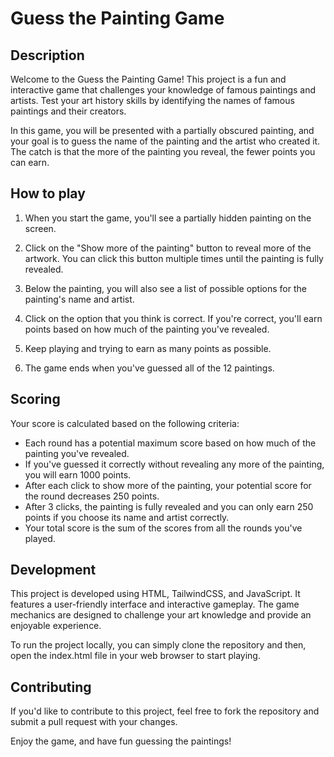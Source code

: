 # Guess the Painting Game

## Description

Welcome to the Guess the Painting Game! This project is a fun and interactive game that challenges your knowledge of famous paintings and artists. Test your art history skills by identifying the names of famous paintings and their creators.

In this game, you will be presented with a partially obscured painting, and your goal is to guess the name of the painting and the artist who created it. The catch is that the more of the painting you reveal, the fewer points you can earn.

## How to play

1. When you start the game, you'll see a partially hidden painting on the screen.

2. Click on the "Show more of the painting" button to reveal more of the artwork. You can click this button multiple times until the painting is fully revealed.

3. Below the painting, you will also see a list of possible options for the painting's name and artist.

4. Click on the option that you think is correct. If you're correct, you'll earn points based on how much of the painting you've revealed.

5. Keep playing and trying to earn as many points as possible.

6. The game ends when you've guessed all of the 12 paintings.

## Scoring

Your score is calculated based on the following criteria:

- Each round has a potential maximum score based on how much of the painting you've revealed.
- If you've guessed it correctly without revealing any more of the painting, you will earn 1000 points.
- After each click to show more of the painting, your potential score for the round decreases 250 points.
- After 3 clicks, the painting is fully revealed and you can only earn 250 points if you choose its name and artist correctly.
- Your total score is the sum of the scores from all the rounds you've played.

## Development

This project is developed using HTML, TailwindCSS, and JavaScript. It features a user-friendly interface and interactive gameplay. The game mechanics are designed to challenge your art knowledge and provide an enjoyable experience.

To run the project locally, you can simply clone the repository and then, open the index.html file in your web browser to start playing.

## Contributing

If you'd like to contribute to this project, feel free to fork the repository and submit a pull request with your changes.

Enjoy the game, and have fun guessing the paintings!